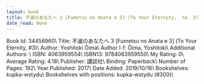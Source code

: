 ```yaml
---
layout: book
title: 不滅のあなたへ 3 [Fumetsu no Anata e 3] (To Your Eternity,  no. 3)
date_read: None
---
```


Book Id: 34456960\ 
Title: 不滅のあなたへ 3 [Fumetsu no Anata e 3] (To Your Eternity, #3)\ 
Author: Yoshitoki Ōima\ 
Author l-f: Ōima, Yoshitoki\ 
Additional Authors: \ 
ISBN: 4063959554\ 
ISBN13: 9784063959550\ 
My Rating: 0\ 
Average Rating: 4.18\ 
Publisher: 講談社\ 
Binding: Paperback\ 
Number of Pages: 192\ 
Year Published: 2017\ 
Date Added: 2019/10/16\ 
Bookshelves: kupka-wstydu\ 
Bookshelves with positions: kupka-wstydu (#300)\ 

